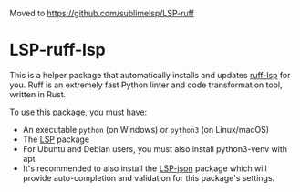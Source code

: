 Moved to https://github.com/sublimelsp/LSP-ruff

# LSP-ruff-lsp

This is a helper package that automatically installs and updates [ruff-lsp](https://github.com/charliermarsh/ruff-lsp) for you. Ruff is an extremely fast Python linter and code transformation tool, written in Rust.

To use this package, you must have:

- An executable `python` (on Windows) or `python3` (on Linux/macOS)
- The [LSP](https://packagecontrol.io/packages/LSP) package
- For Ubuntu and Debian users, you must also install python3-venv with apt
- It's recommended to also install the [LSP-json](https://packagecontrol.io/packages/LSP-json) package which will provide auto-completion and validation for this package's settings.
